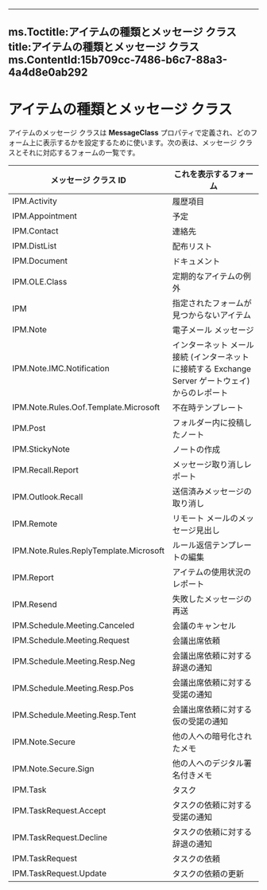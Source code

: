 

---
ms.Toctitle:アイテムの種類とメッセージ クラス
title:アイテムの種類とメッセージ クラス
ms.ContentId:15b709cc-7486-b6c7-88a3-4a4d8e0ab292
---
# アイテムの種類とメッセージ クラス




アイテムのメッセージ クラスは **MessageClass** プロパティで定義され、どのフォーム上に表示するかを設定するために使います。次の表は、メッセージ クラスとそれに対応するフォームの一覧です。

|**メッセージ クラス ID**|**これを表示するフォーム**|
|---|---|
|IPM.Activity|履歴項目|
|IPM.Appointment|予定|
|IPM.Contact|連絡先|
|IPM.DistList|配布リスト|
|IPM.Document|ドキュメント|
|IPM.OLE.Class|定期的なアイテムの例外|
|IPM|指定されたフォームが見つからないアイテム|
|IPM.Note|電子メール メッセージ|
|IPM.Note.IMC.Notification|インターネット メール接続 (インターネットに接続する Exchange Server ゲートウェイ) からのレポート|
|IPM.Note.Rules.Oof.Template.Microsoft|不在時テンプレート|
|IPM.Post|フォルダー内に投稿したノート|
|IPM.StickyNote|ノートの作成|
|IPM.Recall.Report|メッセージ取り消しレポート|
|IPM.Outlook.Recall|送信済みメッセージの取り消し|
|IPM.Remote|リモート メールのメッセージ見出し|
|IPM.Note.Rules.ReplyTemplate.Microsoft|ルール返信テンプレートの編集|
|IPM.Report|アイテムの使用状況のレポート|
|IPM.Resend|失敗したメッセージの再送|
|IPM.Schedule.Meeting.Canceled|会議のキャンセル|
|IPM.Schedule.Meeting.Request|会議出席依頼|
|IPM.Schedule.Meeting.Resp.Neg|会議出席依頼に対する辞退の通知|
|IPM.Schedule.Meeting.Resp.Pos|会議出席依頼に対する受諾の通知|
|IPM.Schedule.Meeting.Resp.Tent|会議出席依頼に対する仮の受諾の通知|
|IPM.Note.Secure|他の人への暗号化されたメモ|
|IPM.Note.Secure.Sign|他の人へのデジタル署名付きメモ|
|IPM.Task|タスク|
|IPM.TaskRequest.Accept|タスクの依頼に対する受諾の通知|
|IPM.TaskRequest.Decline|タスクの依頼に対する辞退の通知|
|IPM.TaskRequest|タスクの依頼|
|IPM.TaskRequest.Update|タスクの依頼の更新|


